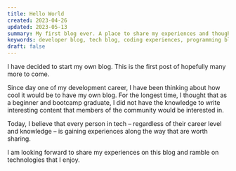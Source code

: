 ```yaml
---
title: Hello World
created: 2023-04-26
updated: 2023-05-13
summary: My first blog ever. A place to share my experiences and thoughts.
keywords: developer blog, tech blog, coding experiences, programming blog
draft: false
---
```


I have decided to start my own blog. This is the first post of hopefully many more to come.

Since day one of my development career, I have been thinking about how cool it would be to have my own blog. For the longest time, I thought that as a beginner and bootcamp graduate, I did not have the knowledge to write interesting content that members of the community would be interested in.

Today, I believe that every person in tech – regardless of their career level and knowledge – is gaining experiences along the way that are worth sharing.

I am looking forward to share my experiences on this blog and ramble on technologies that I enjoy.
